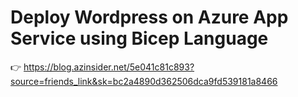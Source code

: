 # Deploy Wordpress on Azure App Service using Bicep Language

👉 https://blog.azinsider.net/5e041c81c893?source=friends_link&sk=bc2a4890d362506dca9fd539181a8466
